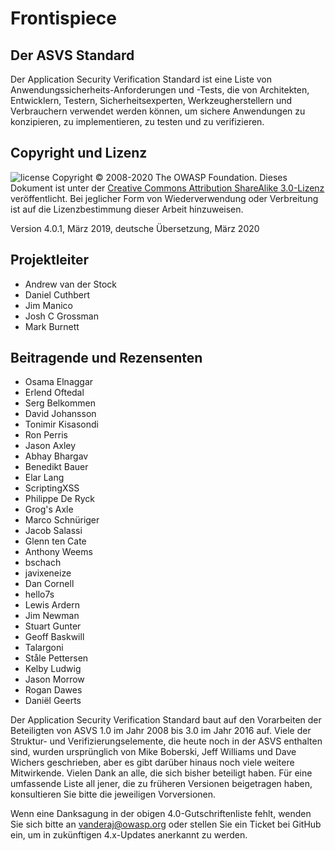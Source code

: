 # Frontispiece

## Der ASVS Standard

Der Application Security Verification Standard ist eine Liste von Anwendungssicherheits-Anforderungen und -Tests, die von Architekten, Entwicklern, Testern, Sicherheitsexperten, Werkzeugherstellern und Verbrauchern verwendet werden können, um sichere Anwendungen zu konzipieren, zu implementieren, zu testen und zu verifizieren.

## Copyright und Lizenz

![license](../images/license.png)
Copyright © 2008-2020 The OWASP Foundation. Dieses Dokument ist unter der [Creative Commons Attribution ShareAlike 3.0-Lizenz](https://creativecommons.org/licenses/by-sa/3.0/) veröffentlicht.  Bei jeglicher Form von Wiederverwendung oder Verbreitung ist auf die Lizenzbestimmung dieser Arbeit hinzuweisen.

Version 4.0.1, März 2019, deutsche Übersetzung, März 2020 

## Projektleiter

- Andrew van der Stock
- Daniel Cuthbert
- Jim Manico
- Josh C Grossman
- Mark Burnett

## Beitragende und Rezensenten

- Osama Elnaggar
- Erlend Oftedal
- Serg Belkommen
- David Johansson
- Tonimir Kisasondi
- Ron Perris
- Jason Axley
- Abhay Bhargav
- Benedikt Bauer
- Elar Lang
- ScriptingXSS
- Philippe De Ryck
- Grog's Axle
- Marco Schnüriger
- Jacob Salassi
- Glenn ten Cate
- Anthony Weems
- bschach
- javixeneize
- Dan Cornell
- hello7s
- Lewis Ardern
- Jim Newman
- Stuart Gunter
- Geoff Baskwill
- Talargoni
- Ståle Pettersen
- Kelby Ludwig
- Jason Morrow
- Rogan Dawes
- Daniël Geerts

Der Application Security Verification Standard baut auf den Vorarbeiten der Beteiligten von ASVS 1.0 im Jahr 2008 bis 3.0 im Jahr 2016 auf. Viele der Struktur- und Verifizierungselemente, die heute noch in der ASVS enthalten sind, wurden ursprünglich von Mike Boberski, Jeff Williams und Dave Wichers geschrieben, aber es gibt darüber hinaus noch viele weitere Mitwirkende. Vielen Dank an alle, die sich bisher beteiligt haben. Für eine umfassende Liste all jener, die zu früheren Versionen beigetragen haben, konsultieren Sie bitte die jeweiligen Vorversionen.

Wenn eine Danksagung in der obigen 4.0-Gutschriftenliste fehlt, wenden Sie sich bitte an vanderaj@owasp.org oder stellen Sie ein Ticket bei GitHub ein, um in zukünftigen 4.x-Updates anerkannt zu werden.
